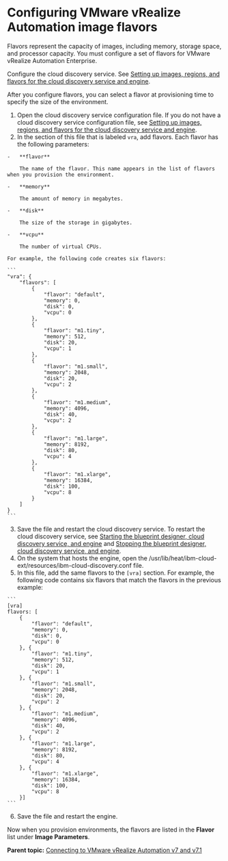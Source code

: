 # Configuring VMware vRealize Automation image flavors

Flavors represent the capacity of images, including memory, storage space, and processor capacity. You must configure a set of flavors for VMware vRealize Automation Enterprise.

Configure the cloud discovery service. See [Setting up images, regions, and flavors for the cloud discovery service and engine](../../com.ibm.udeploy.doc/topics/cds_configure.md).

After you configure flavors, you can select a flavor at provisioning time to specify the size of the environment.

1.   Open the cloud discovery service configuration file. If you do not have a cloud discovery service configuration file, see [Setting up images, regions, and flavors for the cloud discovery service and engine](../../com.ibm.udeploy.doc/topics/cds_configure.md).
2.   In the section of this file that is labeled `vra`, add flavors. Each flavor has the following parameters:

    -   **flavor**

        The name of the flavor. This name appears in the list of flavors when you provision the environment.

    -   **memory**

        The amount of memory in megabytes.

    -   **disk**

        The size of the storage in gigabytes.

    -   **vcpu**

        The number of virtual CPUs.

    For example, the following code creates six flavors:

    ```
    "vra": {
        "flavors": [
            {
                "flavor": "default",
                "memory": 0,
                "disk": 0,
                "vcpu": 0
            },
            {
                "flavor": "m1.tiny",
                "memory": 512,
                "disk": 20,
                "vcpu": 1
            },
            {
                "flavor": "m1.small",
                "memory": 2048,
                "disk": 20,
                "vcpu": 2
            },
            {
                "flavor": "m1.medium",
                "memory": 4096,
                "disk": 40,
                "vcpu": 2
            },
            {
                "flavor": "m1.large",
                "memory": 8192,
                "disk": 80,
                "vcpu": 4
            },
            {
                "flavor": "m1.xlarge",
                "memory": 16384,
                "disk": 100,
                "vcpu": 8
            }
        ]
    }
    ```

3.   Save the file and restart the cloud discovery service. To restart the cloud discovery service, see [Starting the blueprint designer, cloud discovery service, and engine](../../com.ibm.udeploy.install.doc/topics/start_patterns.md) and [Stopping the blueprint designer, cloud discovery service, and engine](../../com.ibm.udeploy.install.doc/topics/stop_patterns.md).
4.   On the system that hosts the engine, open the /usr/lib/heat/ibm-cloud-ext/resources/ibm-cloud-discovery.conf file. 
5.   In this file, add the same flavors to the `[vra]` section. For example, the following code contains six flavors that match the flavors in the previous example:

    ```
    [vra]
    flavors: [
        {
            "flavor": "default",
            "memory": 0,
            "disk": 0,
            "vcpu": 0
        }, {
            "flavor": "m1.tiny",
            "memory": 512,
            "disk": 20,
            "vcpu": 1
        }, {
            "flavor": "m1.small",
            "memory": 2048,
            "disk": 20,
            "vcpu": 2
        }, {
            "flavor": "m1.medium",
            "memory": 4096,
            "disk": 40,
            "vcpu": 2
        }, {
            "flavor": "m1.large",
            "memory": 8192,
            "disk": 80,
            "vcpu": 4
        }, {
            "flavor": "m1.xlarge",
            "memory": 16384,
            "disk": 100,
            "vcpu": 8
        }]
    ```

6.   Save the file and restart the engine. 

Now when you provision environments, the flavors are listed in the **Flavor** list under **Image Parameters**.

**Parent topic:** [Connecting to VMware vRealize Automation v7 and v7.1](../../com.ibm.edt.doc/topics/cloud_connect_vra.md)

